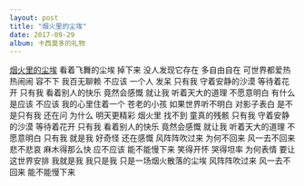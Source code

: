 ```yaml
---
layout: post
title: "烟火里的尘埃"
date: 2017-09-29
album: 卡西莫多的礼物
---
```


[烟火里的尘埃](https://www.youtube.com/watch?v=SDhd4raC2xI)
看着飞舞的尘埃 掉下来
没人发现它存在
多自由自在
可世界都爱热热闹闹
容不下 我百无聊赖
不应该 一个人 发呆
只有我 守着安静的沙漠
等待着花开
只有我 看着别人的快乐
竟然会感慨
就让我 听着天大的道理
不愿意明白
有什么 是应该 不应该
我的心里住着一个 苍老的小孩
如果世界听不明白 对影子表白
是不是只有我 还在问
为什么 明天更精彩
烟火里 找不到 童真的残骸
只有我 守着安静的沙漠
等待着花开
只有我 看着别人的快乐
竟然会感慨
就让我 听着天大的道理
不愿意明白
只有我 就是我 好奇怪
还在感慨
风阵阵吹过来 为何不回来
风一去不回来 悲不悲哀
麻木得那么快 应不应该
能不能慢下来
笑得开怀 哭得坦率
为何表情 要让这世界安排
我就是我 我只是我
只是一场烟火散落的尘埃
风阵阵吹过来
风一去不回来
能不能慢下来